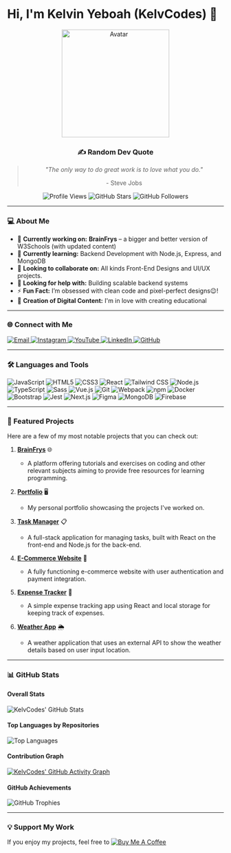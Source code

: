 # Hi, I'm Kelvin Yeboah (KelvCodes) 👋  

<div align="center">
  <img src="https://octodex.github.com/images/filmtocat.png" alt="Avatar" width="250"/>
  <h3>✍️ Random Dev Quote</h3>
  <blockquote>
    <p><i>"The only way to do great work is to love what you do."</i></p>
    <footer>- Steve Jobs</footer>
  </blockquote>
  <div>
    <img src="https://komarev.com/ghpvc/?username=KelvCodes&style=for-the-badge&color=brightgreen" alt="Profile Views" />
    <img src="https://img.shields.io/github/stars/KelvCodes?style=for-the-badge&color=blue" alt="GitHub Stars" />
    <img src="https://img.shields.io/github/followers/KelvCodes?style=for-the-badge&color=orange" alt="GitHub Followers" />
  </div>
</div>

---

### 💻 About Me  
- 🔭 **Currently working on:** **BrainFrys** – a bigger and better version of W3Schools (with updated content)
- 🌱 **Currently learning:** Backend Development with Node.js, Express, and MongoDB  
- 👯 **Looking to collaborate on:** All kinds Front-End Designs and UI/UX projects.
- 🤝 **Looking for help with:** Building scalable backend systems  
- ⚡ **Fun Fact:** I’m obsessed with clean code and pixel-perfect designs😉!
- 🎥 **Creation of Digital Content:**
I'm in love with creating educational
---

### 🌐 Connect with Me  
<div>
  <a href="mailto:onlykelvin06@gmail.com">
    <img src="https://img.shields.io/badge/Email-4285F4?style=for-the-badge&logo=gmail&logoColor=white" alt="Email" />
  </a>
  <a href="https://www.instagram.com/_.yo.kelvin/">
    <img src="https://img.shields.io/badge/Instagram-E4405F?style=for-the-badge&logo=instagram&logoColor=white" alt="Instagram" />
  </a>
  <a href="https://www.youtube.com/@TechTutor_Tv?sub_confirmation=1">
    <img src="https://img.shields.io/badge/YouTube-FF0000?style=for-the-badge&logo=youtube&logoColor=white" alt="YouTube" />
  </a>
  <a href = "https://www.linkedin.com/in/kelvin-agyare-yeboah-6728a7301?utm_source=share&utm_campaign=share_via&utm_content=profile&utm_medium=android_app">
    <img src="https://img.shields.io/badge/LinkedIn-0077B5?style=for-the-badge&logo=linkedin&logoColor=white" alt="LinkedIn" />
  </a>
  <a href="https://github.com/KelvCodes">
    <img src="https://img.shields.io/badge/GitHub-181717?style=for-the-badge&logo=github&logoColor=white" alt="GitHub" />
  </a>
</div>  

---

### 🛠 Languages and Tools  
<div>
  <img src="https://img.shields.io/badge/JavaScript-F7DF1E?style=for-the-badge&logo=javascript&logoColor=black" alt="JavaScript" />
  <img src="https://img.shields.io/badge/HTML5-E34F26?style=for-the-badge&logo=html5&logoColor=white" alt="HTML5" />
  <img src="https://img.shields.io/badge/CSS3-1572B6?style=for-the-badge&logo=css3&logoColor=white" alt="CSS3" />
  <img src="https://img.shields.io/badge/React-61DAFB?style=for-the-badge&logo=react&logoColor=black" alt="React" />
  <img src="https://img.shields.io/badge/Tailwind_CSS-38B2AC?style=for-the-badge&logo=tailwind-css&logoColor=white" alt="Tailwind CSS" />
  <img src="https://img.shields.io/badge/Node.js-339933?style=for-the-badge&logo=node.js&logoColor=white" alt="Node.js" />
  <img src="https://img.shields.io/badge/TypeScript-3178C6?style=for-the-badge&logo=typescript&logoColor=white" alt="TypeScript" />
  <img src="https://img.shields.io/badge/Sass-CB6492?style=for-the-badge&logo=sass&logoColor=white" alt="Sass" />
  <img src="https://img.shields.io/badge/Vue.js-4FC08D?style=for-the-badge&logo=vue.js&logoColor=white" alt="Vue.js" />
  <img src="https://img.shields.io/badge/Git-F05032?style=for-the-badge&logo=git&logoColor=white" alt="Git" />
  <img src="https://img.shields.io/badge/Webpack-8DD6F9?style=for-the-badge&logo=webpack&logoColor=black" alt="Webpack" />
  <img src="https://img.shields.io/badge/npm-CB3837?style=for-the-badge&logo=npm&logoColor=white" alt="npm" />
  <img src="https://img.shields.io/badge/Docker-2496ED?style=for-the-badge&logo=docker&logoColor=white" alt="Docker" />
  <img src="https://img.shields.io/badge/Bootstrap-7952B3?style=for-the-badge&logo=bootstrap&logoColor=white" alt="Bootstrap" />
  <img src="https://img.shields.io/badge/Jest-C21325?style=for-the-badge&logo=jest&logoColor=white" alt="Jest" />
  <img src="https://img.shields.io/badge/Next.js-000000?style=for-the-badge&logo=next.js&logoColor=white" alt="Next.js" />
  <img src="https://img.shields.io/badge/Figma-F24E1E?style=for-the-badge&logo=figma&logoColor=white" alt="Figma" />
  <img src="https://img.shields.io/badge/MongoDB-47A248?style=for-the-badge&logo=mongodb&logoColor=white" alt="MongoDB" />
  <img src="https://img.shields.io/badge/Firebase-FFCA28?style=for-the-badge&logo=firebase&logoColor=white" alt="Firebase" />
</div>  

---

### 🚀 Featured Projects  
Here are a few of my most notable projects that you can check out:

1. **[BrainFrys](https://github.com/KelvCodes/BrainFrys)** 🌐  
   - A platform offering tutorials and exercises on coding and other relevant subjects aiming to provide free resources for learning programming.

2. **[Portfolio](https://github.com/KelvCodes/Portfolio)** 🖥️  
   - My personal portfolio showcasing the projects I've worked on.

3. **[Task Manager](https://listnest.netlify.app/)** 📋  
   - A full-stack application for managing tasks, built with React on the front-end and Node.js for the back-end.

4. **[E-Commerce Website](https://github.com/KelvCodes/E-Commerce-Site)** 🛒  
   - A fully functioning e-commerce website with user authentication and payment integration.

5. **[Expense Tracker](https://github.com/KelvCodes/Expense-Tracker)** 💸  
   - A simple expense tracking app using React and local storage for keeping track of expenses.

6. **[Weather App](https://weather-genie-site.netlify.app/
)** 🌦️  
   - A weather application that uses an external API to show the weather details based on user input location.

---

### 📊 GitHub Stats  

#### Overall Stats  
![KelvCodes' GitHub Stats](https://github-readme-stats.vercel.app/api?username=KelvCodes&show_icons=true&theme=radical&count_private=true)  

#### Top Languages by Repositories  
![Top Languages](https://github-readme-stats.vercel.app/api/top-langs/?username=KelvCodes&layout=compact&theme=radical)  

#### Contribution Graph  
[![KelvCodes' GitHub Activity Graph](https://github-readme-activity-graph.vercel.app/graph?username=KelvCodes&theme=radical)](https://github.com/ashutosh00710/github-readme-activity-graph)  

#### GitHub Achievements  
![GitHub Trophies](https://github-profile-trophy.vercel.app/?username=KelvCodes&theme=radical&row=2&column=4)

---

### 💡 Support My Work  
If you enjoy my projects, feel free to [![Buy Me A Coffee](https://img.shields.io/badge/Buy%20Me%20A%20Coffee-%F0%9F%8C%8D-yellow?style=for-the-badge&logo=buy-me-a-coffee&logoColor=black)](https://www.buymeacoffee.com/kelvcodes) 
